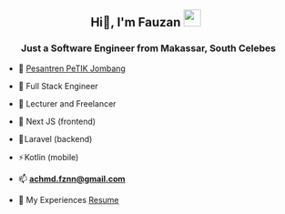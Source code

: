 <h2 align="center">Hi👋, I'm Fauzan <img src="https://media.giphy.com/media/iY8CRBdQXODJSCERIr/giphy.gif" width="30" height="30" style="margin-right: 10px;"></h1>
<h3 align="center">Just a Software Engineer from Makassar, South Celebes</h3>



- 🔭 <a href="https://petikjombang.com" target="blank">Pesantren PeTIK Jombang</a>

- 🌱 Full Stack Engineer

- 🤝 Lecturer and Freelancer

- 🌠 Next JS (frontend)

- 🥇 Laravel (backend)

- ⚡ Kotlin (mobile)

- 📫 **achmd.fznn@gmail.com**

- 📄  My Experiences <a href="https://github.com/ahmfzn00/ahmfzn00/blob/main/My%20Resume.pdf" target="blank">Resume</a>
<br/>

